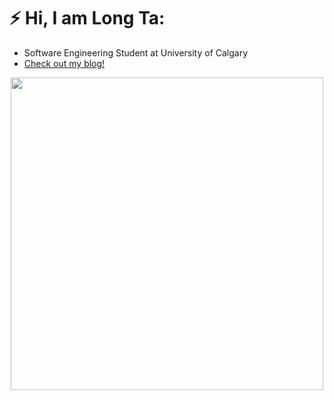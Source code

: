 
# ⚡ Hi, I am Long Ta:
* Software Engineering Student at University of Calgary
* [Check out my blog!](https://longta.me/)
<p align="center">
<img src="/asset/space-optimized.gif" height="500px">
</[>
